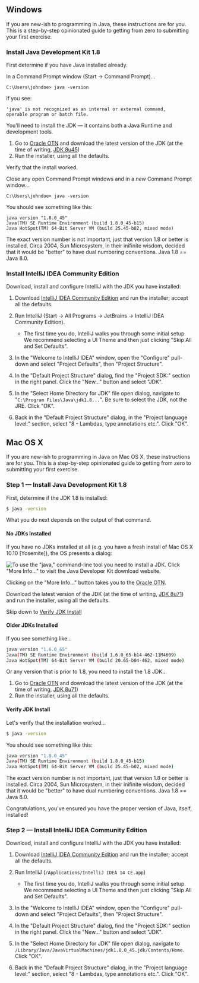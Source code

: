 ## Windows

If you are new-ish to programming in Java, these instructions are for you. This is a step-by-step opinionated guide to getting from zero to submitting your first exercise.


### Install Java Development Kit 1.8


First determine if you have Java installed already.

In a Command Prompt window (Start -> Command Prompt)...

```
C:\Users\johndoe> java -version
```

if you see:

```
'java' is not recognized as an internal or external command,
operable program or batch file.
```

You'll need to install the JDK — it contains both a Java Runtime and development tools.

1. Go to [Oracle OTN](http://www.oracle.com/technetwork/java/javase/downloads/index.html) and download the latest version of the JDK (at the time of writing, [JDK 8u45](http://www.oracle.com/technetwork/java/javase/downloads/jdk8-downloads-2133151.html))
2. Run the installer, using all the defaults.

Verify that the install worked.

Close any open Command Prompt windows and in a *new* Command Prompt window...

```
C:\Users\johndoe> java -version
```

You should see something like this:

```
java version "1.8.0_45"
Java(TM) SE Runtime Environment (build 1.8.0_45-b15)
Java HotSpot(TM) 64-Bit Server VM (build 25.45-b02, mixed mode)
```

The exact version number is not important, just that version 1.8 or better is installed. Circa 2004, Sun Microsystem, in their inifinite wisdom, decided that it would be "better" to have dual numbering conventions.  Java 1.8 == Java 8.0.

### Install IntelliJ IDEA Community Edition

Download, install and configure IntelliJ with the JDK you have installed:

1. Download [IntelliJ IDEA Community Edition](https://www.jetbrains.com/idea/download/) and run the installer; accept all the defaults.

2. Run IntelliJ (Start -> All Programs -> JetBrains -> IntelliJ IDEA Community Edition).
    * The first time you do, IntelliJ walks you through some initial setup.  We recommend selecting a UI Theme and then just clicking "Skip All and Set Defaults".

3. In the "Welcome to IntelliJ IDEA" window, open the "Configure" pull-down and select "Project Defaults", then "Project Structure".

3. In the "Default Project Structure" dialog, find the "Project SDK:" section in the right panel.  Click the "New..." button and select "JDK".

4. In the "Select Home Directory for JDK" file open dialog, navigate to "`C:\Program Files\Java\jdk1.8...`".  Be sure to select the JDK, not the JRE.  Click "OK".

5. Back in the "Default Project Structure" dialog, in the "Project language level:" section, select "8 - Lambdas, type annotations etc.".  Click "OK".

## Mac OS X

If you are new-ish to programming in Java on Mac OS X, these instructions are for you.
This is a step-by-step opinionated guide to getting from zero to submitting your first exercise.

### Step 1 — Install Java Development Kit 1.8

First, determine if the JDK 1.8 is installed:

```bash
$ java -version
```

What you do next depends on the output of that command.

#### No JDKs Installed

If you have no JDKs installed at all (e.g. you have a fresh install of Mac OS X 10.10 [Yosemite]),
the OS presents a dialog:

![To use the "java," command-line tool you need to install a JDK.  Click "More Info..." to visit the Java Developer Kit download website.](http://x.exercism.io/v3/tracks/java/docs/img/mac-osx--install-java-dialog.png)

Clicking on the "More Info..." button takes you to the [Oracle OTN](http://www.oracle.com/technetwork/java/javase/downloads/index.html).

Download the latest version of the JDK (at the time of writing,
[JDK 8u71](http://www.oracle.com/technetwork/java/javase/downloads/jdk8-downloads-2133151.html))
and run the installer, using all the defaults.

Skip down to [Verify JDK Install](#verify-jdk-install)

#### Older JDKs Installed

If you see something like...

```bash
java version "1.6.0_65"
Java(TM) SE Runtime Environment (build 1.6.0_65-b14-462-11M4609)
Java HotSpot(TM) 64-Bit Server VM (build 20.65-b04-462, mixed mode)
```

Or any version that is prior to 1.8, you need to install the 1.8 JDK...

1. Go to [Oracle OTN](http://www.oracle.com/technetwork/java/javase/downloads/index.html)
and download the latest version of the JDK (at the time of writing,
[JDK 8u71](http://www.oracle.com/technetwork/java/javase/downloads/jdk8-downloads-2133151.html))
2. Run the installer, using all the defaults.

#### Verify JDK Install

Let's verify that the installation worked...

```bash
$ java -version
```

You should see something like this:

```bash
java version "1.8.0_45"
Java(TM) SE Runtime Environment (build 1.8.0_45-b15)
Java HotSpot(TM) 64-Bit Server VM (build 25.45-b02, mixed mode)
```

The exact version number is not important, just that version 1.8 or better is installed.
Circa 2004, Sun Microsystem, in their inifinite wisdom, decided that it would be "better" to
have dual numbering conventions.  Java 1.8 == Java 8.0.

Congratulations, you've ensured you have the proper version of Java, itself, installed!

### Step 2 — Install IntelliJ IDEA Community Edition

Download, install and configure IntelliJ with the JDK you have installed:

1. Download [IntelliJ IDEA Community Edition](https://www.jetbrains.com/idea/download/) and
run the installer; accept all the defaults.

2. Run IntelliJ (`/Applications/IntelliJ IDEA 14 CE.app`)
    * The first time you do, IntelliJ walks you through some initial setup.  We recommend
      selecting a UI Theme and then just clicking "Skip All and Set Defaults".

3. In the "Welcome to IntelliJ IDEA" window, open the "Configure" pull-down and select
   "Project Defaults", then "Project Structure".

6. In the "Default Project Structure" dialog, find the "Project SDK:" section in the right panel.
   Click the "New..." button and select "JDK".

5. In the "Select Home Directory for JDK" file open dialog, navigate to
   `/Library/Java/JavaVirtualMachines/jdk1.8.0_45.jdk/Contents/Home`. Click "OK".

6. Back in the "Default Project Structure" dialog, in the "Project language level:" section,
   select "8 - Lambdas, type annotations etc.".  Click "OK".
